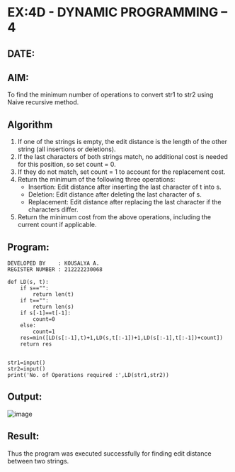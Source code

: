 # EX:4D - DYNAMIC PROGRAMMING – 4
## DATE:

## AIM:
To find the minimum number of operations to convert str1 to str2 using Naive recursive method.

## Algorithm
1. If one of the strings is empty, the edit distance is the length of the other string (all insertions or deletions).
2. If the last characters of both strings match, no additional cost is needed for this position, so set count = 0.
3. If they do not match, set count = 1 to account for the replacement cost.
4. Return the minimum of the following three operations:
   - Insertion: Edit distance after inserting the last character of t into s.
   - Deletion: Edit distance after deleting the last character of s.
   - Replacement: Edit distance after replacing the last character if the characters differ.
5. Return the minimum cost from the above operations, including the current count if applicable.


## Program:

```
DEVELOPED BY    : KOUSALYA A.
REGISTER NUMBER : 212222230068

def LD(s, t):
    if s=="":
        return len(t)
    if t=="":
        return len(s)
    if s[-1]==t[-1]:
        count=0
    else:
        count=1
    res=min([LD(s[:-1],t)+1,LD(s,t[:-1])+1,LD(s[:-1],t[:-1])+count])
    return res
    
    
str1=input()
str2=input()
print('No. of Operations required :',LD(str1,str2))

```
## Output:
![image](https://github.com/user-attachments/assets/98085c84-83c8-40d4-9aed-3f606611ef30)

## Result:
Thus the program was executed successfully for finding edit distance between two strings.
